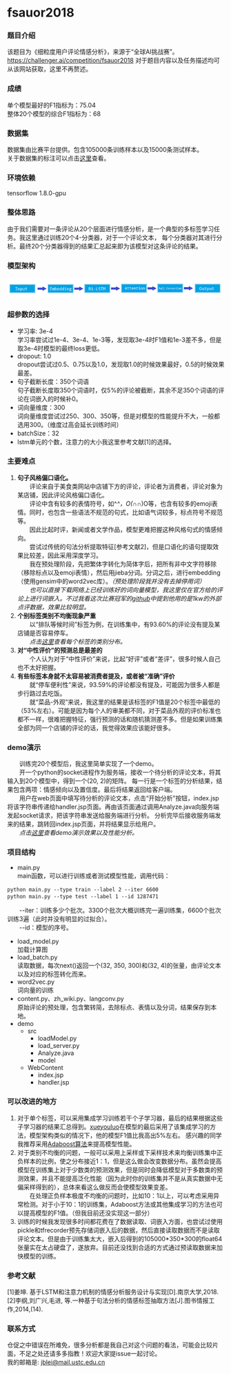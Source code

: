 # fsauor2018
### 题目介绍
该题目为《细粒度用户评论情感分析》，来源于“全球AI挑战赛”。https://challenger.ai/competition/fsauor2018
对于题目内容以及任务描述均可从该网站获取，这里不再赘述。
### 成绩
单个模型最好的F1指标为：75.04  
整体20个模型的综合F1指标为：68  
### 数据集
数据集由比赛平台提供。包含105000条训练样本以及15000条测试样本。  
关于数据集的标注可以点击[这里](src/sentiment_analysis_trainingset_annotations.pdf)查看。  
### 环境依赖
tensorflow 1.8.0-gpu
### 整体思路
由于我们需要对一条评论从20个层面进行情感分析，是一个典型的多标签学习任务。我这里通过训练20个4-分类器，对于一个评论文本，
每个分类器对其进行分析。最终20个分类器得到的结果汇总起来即为该模型对这条评论的结果。
### 模型架构
![模型结构](/src/model.png)  
### 超参数的选择  
* 学习率: 3e-4  
学习率尝试过1e-4、3e-4、1e-3等，发现取3e-4时F1值和1e-3差不多，但是取3e-4时模型的最终loss更低。
* dropout: 1.0  
dropout尝试过0.5、0.75以及1.0，发现取1.0的时候效果最好，0.5的时候效果最差。
* 句子截断长度：350个词语  
句子截断长度取350个词语时，仅5%的评论被截断，其余不足350个词语的评论在词嵌入的时候补0。
* 词向量维度：300  
词向量维度尝试过250、300、350等，但是对模型的性能提升不大，一般都选用300。（维度过高会延长训练时间）
* batchSize：32
* lstm单元的个数，注意力的大小我这里参考文献[1]的选择。  
 
### 主要难点  
1. **句子风格偏口语化。**  
　　评论来自于美食类网站中店铺下方的评论，评论者为消费者，评论对象为某店铺，因此评论风格偏口语化。  
　　评论中含有较多的表情符号，如^_^，O(∩_∩)O等，也含有较多的emoji表情。同时，也包含一些语法不规范的句式，比如语气词较多，标点符号不规范等。  
　　因此比起时评，新闻或者文学作品，模型更难把握这种风格句式的情感倾向。  
　　尝试过传统的句法分析提取特征[参考文献2]，但是口语化的语句提取效果比较差，因此采用深度学习。  
　　我在预处理阶段，先把繁体字转化为简体字后，把所有非中文字符移除（移除标点以及emoji表情），然后用jieba分词。分词之后，进行embedding（使用gensim中的word2vec库）。*（预处理阶段我并没有去掉停用词）*  
　　*也可以直接下载网络上已经训练好的词向量模型，我这里仅在官方给的评论上进行词嵌入。不过我看这次比赛冠军的[github](https://github.com/chenghuige/wenzheng/tree/master/projects/ai2018/sentiment)中提到他用的是1kw的外部点评数据，效果比较明显。*
2. **个别标签类别不均衡现象严重**  
　　以“排队等候时间”标签为例，在训练集中，有93.60%的评论没有提及某店铺是否容易停车。  
　　*点击[这里](src/labelDistribuion.md)查看每个标签的类别分布。*
3. **对“中性评价”的预测总是最差的**  
　　个人认为对于“中性评价”来说，比起“好评”或者“差评”，很多时候人自己也不太好把握。
4. **有些标签本身就不太容易被消费者提及，或者被“准确”评价**  
　　就“停车便利性”来说，93.59%的评论都没有提及，可能因为很多人都是步行路过去吃饭。  
　　就“菜品-外观”来说，我这里的结果是该标签的F1值是20个标签中最低的（53%左右）。可能是因为每个人的审美都不同，对于菜品外观的评价标准也都不一样，很难把握特征，强行预测的话和随机猜测差不多。但是如果训练集全部为同一个店铺的评论的话，我觉得效果应该能好很多。  

### demo演示
　　训练完20个模型后，我这里简单实现了一个demo。  
　　开一个python的socket进程作为服务端，接收一个待分析的评论文本，将其输入到20个模型中，得到一个(20, 2)的矩阵。
每一行是一个标签的分析结果，结果包含两项：情感倾向以及置信度。最后将结果返回给客户端。  
　　用户在web页面中填写待分析的评论文本，点击“开始分析”按钮，index.jsp将该字符串传递给handler.jsp页面。再由该页面通过调用Analyze.java向服务端发起socket请求，把该字符串发送给服务端进行分析。
分析完毕后接收服务端发来的结果，跳转回index.jsp页面，并将结果显示给用户。  
　　*点击[这里](src/demo.md)查看demo演示效果以及性能分析。*  

### 项目结构
* main.py  
main函数，可以进行训练或者测试模型性能，调用代码：
```
python main.py --type train --label 2 --iter 6600
python main.py --type test --label 1 --id 1287471 
```
　　--iter：训练多少个批次。3300个批次大概训练完一遍训练集，6600个批次训练3遍（此时并没有明显的过拟合）。  
　　--id：模型的序号。
* load_model.py  
加载计算图
* load_batch.py  
读取数据，每次next()返回一个(32, 350, 300)和(32, 4)的张量，由评论文本以及对应的标签转化而来。
* word2vec.py  
词向量的训练
* content.py、zh_wiki.py、langconv.py  
原始评论的预处理，包含繁转简，去除标点、表情以及分词，结果保存到本地。
* demo
    * src
        * loadModel.py
        * load_server.py
        * Analyze.java
        * model
    * WebContent
        * index.jsp
        * handler.jsp  
        
### 可以改进的地方
1. 对于单个标签，可以采用集成学习训练若干个子学习器，最后的结果根据这些子学习器的结果汇总得到。[xueyouluo](https://github.com/xueyouluo/fsauor2018)在模型的最后采用了该集成学习的方法，模型架构类似的情况下，他的模型F1值比我高出5%左右。
感兴趣的同学我推荐采用[Adaboost算法](https://en.wikipedia.org/wiki/AdaBoost)来提高模型性能。
2. 对于类别不均衡的问题，一般可以采用上采样或下采样技术来均衡训练集中正负样本的比例，使之分布接近1：1，但是这么做会改变数据分布。虽然会提高模型在训练集上对于少数类的预测效果，但是同时会降低模型对于多数类的预测效果，并且不能提高泛化性能（因为此时你的训练集并不是从真实数据中无偏采样得到的），总体来看这么做反而会使模型效果变差。  
　　在处理正负样本极度不均衡的问题时，比如10：1以上，可以考虑采用异常检测。对于小于10：1的训练集，Adaboost方法或其他集成学习的方法也可以提高模型的F1值。（但我目前还没实现这一部分）  
3. 训练的时候我发现很多时间都花费在了数据读取、词嵌入方面，也尝试过使用pickle和tfrecorder预先存储词嵌入后的数据，然后直接读取数据而不是读取评论文本。但是由于训练集太大，嵌入后得到的105000\*350\*300的float64张量实在太占硬盘了，遂放弃。目前还没找到合适的方式通过预读取数据来加快模型的训练。  

### 参考文献
[1]姜坤. 基于LSTM和注意力机制的情感分析服务设计与实现[D].南京大学,2018.  
[2]李纲,刘广兴,毛进, 等.一种基于句法分析的情感标签抽取方法[J].图书情报工作,2014,(14).  

### 联系方式  
仓促之中错误在所难免，很多分析都是我自己对这个问题的看法，可能会比较片面，不足之处还请多多指教！欢迎大家提issue一起讨论。  
我的邮箱是: jblei@mail.ustc.edu.cn  
